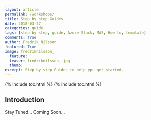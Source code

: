 ```yaml
---
layout: article
permalink: /workshops/
title: Step by step Guides
date: 2018-03-27
categories: guide
tags: [step by step, guide, Azure Stack, MAS, How to, template]
comments: true
author: Fredrik_Nilsson
featured: True
image: fredriknilsson_
  feature: 
  teaser: fredriknilsson_.jpg
  thumb: 
excerpt: Step by step Guides to help ypu get started.
---
```

{% include toc.html %}
{% include toc.html %}

## Introduction

Stay Tuned... Coming Soon...
